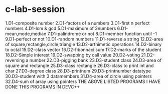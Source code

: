 # c-lab-session
1.D1-composite number
2.D1-factors of a numbers
3.D1-first n perfect numbers
4.D1-lcm & gcd
5.D1-maximum of 3numbers
6.D1-mean,mode,median
7.D1-palindrome or not
8.D1-member function until -1
9.D1-perfect or not 
10.D1-random numbers
11.D1-reverse a string
12.D2-area of square,rectangle,circle,triangle
13.D2-arthimetic operations
14.D2-binary to octal
15.D2-class vector
16.D2-fibonnaci sum
17.D2-marks of the student
18.D2-Simple interest
19.D2-swapping by call value
20.D2-voting
21.D2-reversing a number
22.D3-pigging bank
23.D3-student class
24.D3-area of square and rectangle
25.D3-class rectangle
26.D3-class to print int and char
27.D3-degree class
28.D3-printnum
29.D3-printnumber datatype
30.D3-student with 3 datamembers
31.D4-area of circle using pointers
32.D4-sum of array using pointers
THE ABOVE LISTED PROGRAMS I HAVE DONE THIS PROGRAMS IN DEVC++
